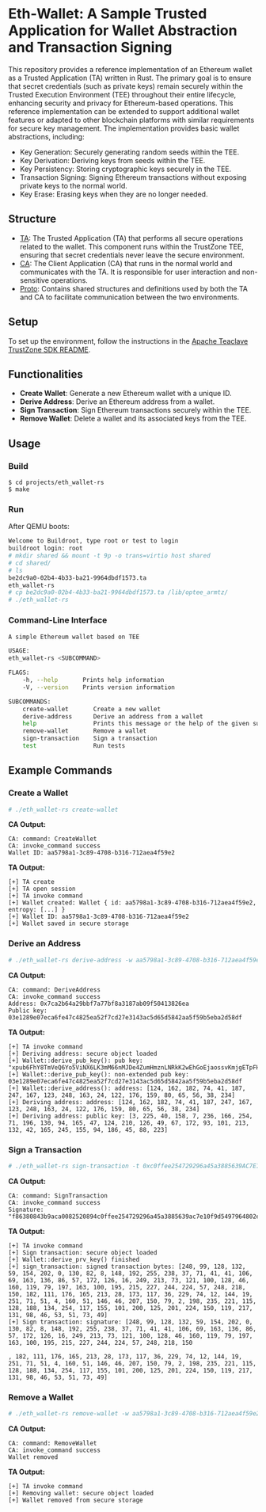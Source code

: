 # Eth-Wallet: A Sample Trusted Application for Wallet Abstraction and Transaction Signing

This repository provides a reference implementation of an Ethereum wallet as a
Trusted Application (TA) written in Rust. The primary goal is to ensure that
secret credentials (such as private keys) remain securely within the Trusted
Execution Environment (TEE) throughout their entire lifecycle, enhancing
security and privacy for Ethereum-based operations. This reference
implementation can be extended to support additional wallet features or adapted
to other blockchain platforms with similar requirements for secure key
management. The implementation provides basic wallet abstractions, including:

- Key Generation: Securely generating random seeds within the TEE.
- Key Derivation: Deriving keys from seeds within the TEE.
- Key Persistency: Storing cryptographic keys securely in the TEE.
- Transaction Signing: Signing Ethereum transactions without exposing private
  keys to the normal world.
- Key Erase: Erasing keys when they are no longer needed.

## Structure

- [TA](./ta): The Trusted Application (TA) that performs all secure operations
  related to the wallet. This component runs within the TrustZone TEE, ensuring
  that secret credentials never leave the secure environment.
- [CA](./host): The Client Application (CA) that runs in the normal world and
  communicates with the TA. It is responsible for user interaction and
  non-sensitive operations.
- [Proto](./proto): Contains shared structures and definitions used by both the
  TA and CA to facilitate communication between the two environments.

## Setup

To set up the environment, follow the instructions in the
[Apache Teaclave TrustZone SDK README](https://github.com/apache/incubator-teaclave-trustzone-sdk/blob/master/README.md).

## Functionalities

- **Create Wallet**: Generate a new Ethereum wallet with a unique ID.
- **Derive Address**: Derive an Ethereum address from a wallet.
- **Sign Transaction**: Sign Ethereum transactions securely within the TEE.
- **Remove Wallet**: Delete a wallet and its associated keys from the TEE.

## Usage

### Build

```
$ cd projects/eth_wallet-rs
$ make
```

### Run

After QEMU boots:

```bash
Welcome to Buildroot, type root or test to login
buildroot login: root
# mkdir shared && mount -t 9p -o trans=virtio host shared
# cd shared/
# ls
be2dc9a0-02b4-4b33-ba21-9964dbdf1573.ta
eth_wallet-rs
# cp be2dc9a0-02b4-4b33-ba21-9964dbdf1573.ta /lib/optee_armtz/
# ./eth_wallet-rs
```

### Command-Line Interface

```bash
A simple Ethereum wallet based on TEE

USAGE:
eth_wallet-rs <SUBCOMMAND>

FLAGS:
    -h, --help       Prints help information
    -V, --version    Prints version information

SUBCOMMANDS:
    create-wallet       Create a new wallet
    derive-address      Derive an address from a wallet
    help                Prints this message or the help of the given subcommand(s)
    remove-wallet       Remove a wallet
    sign-transaction    Sign a transaction
    test                Run tests
```

## Example Commands

### Create a Wallet

```bash
# ./eth_wallet-rs create-wallet
```

**CA Output:**

```text
CA: command: CreateWallet
CA: invoke_command success
Wallet ID: aa5798a1-3c89-4708-b316-712aea4f59e2
```

**TA Output:**

```text
[+] TA create
[+] TA open session
[+] TA invoke command
[+] Wallet created: Wallet { id: aa5798a1-3c89-4708-b316-712aea4f59e2, entropy: [...] }
[+] Wallet ID: aa5798a1-3c89-4708-b316-712aea4f59e2
[+] Wallet saved in secure storage
```

### Derive an Address

```bash
# ./eth_wallet-rs derive-address -w aa5798a1-3c89-4708-b316-712aea4f59e2
```

**CA Output:**

```text
CA: command: DeriveAddress
CA: invoke_command success
Address: 0x7ca2b64a29bbf7a77bf8a3187ab09f50413826ea
Public key: 03e1289e07eca6fe47c4825ea52f7cd27e3143ac5d65d5842aa5f59b5eba2d58df
```

**TA Output:**

```text
[+] TA invoke command
[+] Deriving address: secure object loaded
[+] Wallet::derive_pub_key(): pub key: "xpub6FhY8TmVeQ6Yo5ViNX6LK3mM66nMJDe4ZumHmznLNRkK2wEhGoEjaossvKmjgETpFHNGs9CFjUS7HK1un9Djzw9jfsukyNxu53b87abRJUv"
[+] Wallet::derive_pub_key(): non-extended pub key: 03e1289e07eca6fe47c4825ea52f7cd27e3143ac5d65d5842aa5f59b5eba2d58df
[+] Wallet::derive_address(): address: [124, 162, 182, 74, 41, 187, 247, 167, 123, 248, 163, 24, 122, 176, 159, 80, 65, 56, 38, 234]
[+] Deriving address: address: [124, 162, 182, 74, 41, 187, 247, 167, 123, 248, 163, 24, 122, 176, 159, 80, 65, 56, 38, 234]
[+] Deriving address: public key: [3, 225, 40, 158, 7, 236, 166, 254, 71, 196, 130, 94, 165, 47, 124, 210, 126, 49, 67, 172, 93, 101, 213, 132, 42, 165, 245, 155, 94, 186, 45, 88, 223]
```

### Sign a Transaction

```bash
# ./eth_wallet-rs sign-transaction -t 0xc0ffee254729296a45a3885639AC7E10F9d54979 -v 100 -w aa5798a1-3c89-4708-b316-712aea4f59e2
```

**CA Output:**

```text
CA: command: SignTransaction
CA: invoke_command success
Signature: "f86380843b9aca0082520894c0ffee254729296a45a3885639ac7e10f9d5497964802ea0774fc5a364c3d7e3f4e039f8da96b66fb0a5d51cad7524e54a0c9013fb473304a033922ecf964f02c6ebdd7380bc86fe759b65c87dc9e09677d983622e35334931"
```

**TA Output:**

```text
[+] TA invoke command
[+] Sign transaction: secure object loaded
[+] Wallet::derive_prv_key() finished
[+] sign_transaction: signed transaction bytes: [248, 99, 128, 132, 59, 154, 202, 0, 130, 82, 8, 148, 192, 255, 238, 37, 71, 41, 41, 106, 69, 163, 136, 86, 57, 172, 126, 16, 249, 213, 73, 121, 100, 128, 46, 160, 119, 79, 197, 163, 100, 195, 215, 227, 244, 224, 57, 248, 218, 150, 182, 111, 176, 165, 213, 28, 173, 117, 36, 229, 74, 12, 144, 19, 251, 71, 51, 4, 160, 51, 146, 46, 207, 150, 79, 2, 198, 235, 221, 115, 128, 188, 134, 254, 117, 155, 101, 200, 125, 201, 224, 150, 119, 217, 131, 98, 46, 53, 51, 73, 49]
[+] Sign transaction: signature: [248, 99, 128, 132, 59, 154, 202, 0, 130, 82, 8, 148, 192, 255, 238, 37, 71, 41, 41, 106, 69, 163, 136, 86, 57, 172, 126, 16, 249, 213, 73, 121, 100, 128, 46, 160, 119, 79, 197, 163, 100, 195, 215, 227, 244, 224, 57, 248, 218, 150

, 182, 111, 176, 165, 213, 28, 173, 117, 36, 229, 74, 12, 144, 19, 251, 71, 51, 4, 160, 51, 146, 46, 207, 150, 79, 2, 198, 235, 221, 115, 128, 188, 134, 254, 117, 155, 101, 200, 125, 201, 224, 150, 119, 217, 131, 98, 46, 53, 51, 73, 49]
```

### Remove a Wallet

```bash
# ./eth_wallet-rs remove-wallet -w aa5798a1-3c89-4708-b316-712aea4f59e2
```

**CA Output:**

```text
CA: command: RemoveWallet
CA: invoke_command success
Wallet removed
```

**TA Output:**

```text
[+] TA invoke command
[+] Removing wallet: secure object loaded
[+] Wallet removed from secure storage
```
